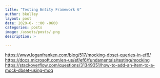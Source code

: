 ```yaml
---
title: "Testing Entity Framework 6"
author: bkelley
layout: post
date: 2020-0- ::00 -0600
categories: posts
image: /assets/posts/.png
description: >
  
---
```


https://www.loganfranken.com/blog/517/mocking-dbset-queries-in-ef6/
https://docs.microsoft.com/en-us/ef/ef6/fundamentals/testing/mocking
https://stackoverflow.com/questions/31349351/how-to-add-an-item-to-a-mock-dbset-using-moq